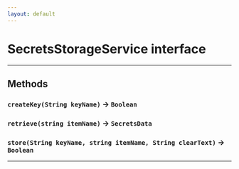 ```yaml
---
layout: default
---
```

# SecretsStorageService interface
---
## Methods
### `createKey(String keyName)` → `Boolean`
### `retrieve(string itemName)` → `SecretsData`
### `store(String keyName, string itemName, String clearText)` → `Boolean`
---
